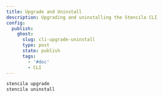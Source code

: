 ```yaml
---
title: Upgrade and Uninstall
description: Upgrading and uninstalling the Stencila CLI
config:
  publish:
    ghost:
      slug: cli-upgrade-uninstall
      type: post
      state: publish
      tags:
        - '#doc'
        - CLI
---
```


```sh
stencila upgrade
stencila uninstall
```
